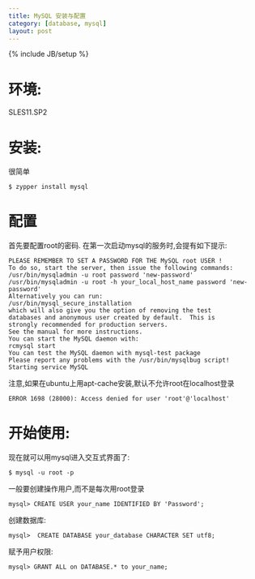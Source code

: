 ```yaml
---
title: MySQL 安装与配置
category: [database, mysql]
layout: post
---
```

{% include JB/setup %}
# 环境:
SLES11.SP2

# 安装:
很简单

    $ zypper install mysql

# 配置
首先要配置root的密码. 在第一次启动mysql的服务时,会提有如下提示:

    PLEASE REMEMBER TO SET A PASSWORD FOR THE MySQL root USER !
    To do so, start the server, then issue the following commands:
    /usr/bin/mysqladmin -u root password 'new-password'
    /usr/bin/mysqladmin -u root -h your_local_host_name password 'new-password'
    Alternatively you can run:
    /usr/bin/mysql_secure_installation
    which will also give you the option of removing the test
    databases and anonymous user created by default.  This is
    strongly recommended for production servers.
    See the manual for more instructions.
    You can start the MySQL daemon with:
    rcmysql start
    You can test the MySQL daemon with mysql-test package
    Please report any problems with the /usr/bin/mysqlbug script!
    Starting service MySQL                                      

注意,如果在ubuntu上用apt-cache安装,默认不允许root在localhost登录

    ERROR 1698 (28000): Access denied for user 'root'@'localhost'
    
# 开始使用:
现在就可以用mysql进入交互式界面了:

    $ mysql -u root -p

一般要创建操作用户,而不是每次用root登录

    mysql> CREATE USER your_name IDENTIFIED BY 'Password';

创建数据库:

    mysql>  CREATE DATABASE your_database CHARACTER SET utf8;

赋予用户权限:

    mysql> GRANT ALL on DATABASE.* to your_name;


